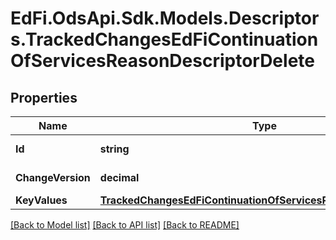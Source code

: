 # EdFi.OdsApi.Sdk.Models.Descriptors.TrackedChangesEdFiContinuationOfServicesReasonDescriptorDelete

## Properties

Name | Type | Description | Notes
------------ | ------------- | ------------- | -------------
**Id** | **string** | Resource identifier | [optional] 
**ChangeVersion** | **decimal** | Change version | [optional] 
**KeyValues** | [**TrackedChangesEdFiContinuationOfServicesReasonDescriptorKey**](TrackedChangesEdFiContinuationOfServicesReasonDescriptorKey.md) |  | [optional] 

[[Back to Model list]](../README.md#documentation-for-models) [[Back to API list]](../README.md#documentation-for-api-endpoints) [[Back to README]](../README.md)

